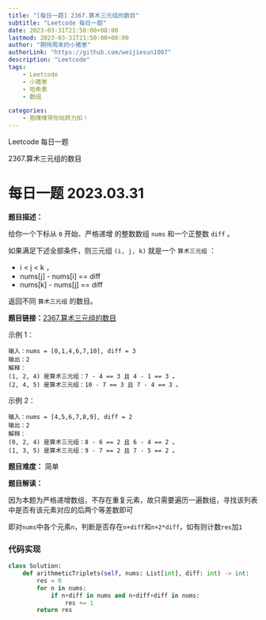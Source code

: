 ```yaml
---
title: "[每日一题] 2367.算术三元组的数目"
subtitle: "Leetcode 每日一题"
date: 2023-03-31T21:50:00+08:00 
lastmod: 2023-03-31T21:50:00+08:00
author: "期待周末的小猪崽"
authorLink: "https://github.com/weijiesun1007"
description: "Leetcode"
tags: 
    - Leetcode  
    - 小猪崽
    - 哈希表    
    - 数组

categories: 
    - 狍噗噗带你玩转力扣！
---
```


Leetcode 每日一题

2367.算术三元组的数目
<!--more-->

# 每日一题 2023.03.31

**题目描述：**

给你一个下标从 `0` 开始、严格递增 的整数数组 `nums` 和一个正整数 `diff` 。

如果满足下述全部条件，则三元组 `(i, j, k)` 就是一个 `算术三元组` ：

+ i < j < k ，
+ nums[j] - nums[i] == diff 
+ nums[k] - nums[j] == diff

返回不同 `算术三元组` 的数目。


**题目链接：**[2367.算术三元组的数目](https://leetcode.cn/problems/number-of-arithmetic-triplets/)

示例 1：

    输入：nums = [0,1,4,6,7,10], diff = 3
    输出：2
    解释：
    (1, 2, 4) 是算术三元组：7 - 4 == 3 且 4 - 1 == 3 。
    (2, 4, 5) 是算术三元组：10 - 7 == 3 且 7 - 4 == 3 。

示例 2：

    输入：nums = [4,5,6,7,8,9], diff = 2
    输出：2
    解释：
    (0, 2, 4) 是算术三元组：8 - 6 == 2 且 6 - 4 == 2 。
    (1, 3, 5) 是算术三元组：9 - 7 == 2 且 7 - 5 == 2 。

**题目难度：** 简单

**题目解读：**

因为本题为严格递增数组，不存在重复元素，故只需要遍历一遍数组，寻找该列表中是否有该元素对应的后两个等差数即可

即对`nums`中各个元素`n`，判断是否存在`n+diff`和`n+2*diff`，如有则计数`res`加`1`

### 代码实现

```python
class Solution:
    def arithmeticTriplets(self, nums: List[int], diff: int) -> int:
        res = 0
        for n in nums:
            if n+diff in nums and n+diff+diff in nums:
                res += 1
        return res
```

